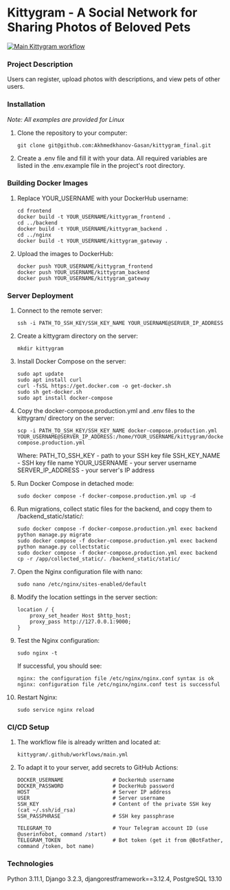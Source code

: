 # Kittygram - A Social Network for Sharing Photos of Beloved Pets

[![Main Kittygram workflow](https://github.com/Akhmedkhanov-Gasan/kittygram_final/actions/workflows/main.yml/badge.svg)](https://github.com/Akhmedkhanov-Gasan/kittygram_final/actions/workflows/main.yml)

### Project Description
Users can register, upload photos with descriptions, and view pets of other users.

### Installation
<i>Note: All examples are provided for Linux</i><br>
1. Clone the repository to your computer:
    ```
    git clone git@github.com:Akhmedkhanov-Gasan/kittygram_final.git
    ```
2. Create a .env file and fill it with your data. All required variables are listed in the .env.example file in the project's root directory.

### Building Docker Images

1. Replace YOUR_USERNAME with your DockerHub username:

    ```
    cd frontend
    docker build -t YOUR_USERNAME/kittygram_frontend .
    cd ../backend
    docker build -t YOUR_USERNAME/kittygram_backend .
    cd ../nginx
    docker build -t YOUR_USERNAME/kittygram_gateway . 
    ```

2. Upload the images to DockerHub:

    ```
    docker push YOUR_USERNAME/kittygram_frontend
    docker push YOUR_USERNAME/kittygram_backend
    docker push YOUR_USERNAME/kittygram_gateway
    ```

### Server Deployment

1. Connect to the remote server:

    ```
    ssh -i PATH_TO_SSH_KEY/SSH_KEY_NAME YOUR_USERNAME@SERVER_IP_ADDRESS 
    ```

2. Create a kittygram directory on the server:

    ```
    mkdir kittygram
    ```

3. Install Docker Compose on the server:

    ```
    sudo apt update
    sudo apt install curl
    curl -fsSL https://get.docker.com -o get-docker.sh
    sudo sh get-docker.sh
    sudo apt install docker-compose
    ```

4. Copy the docker-compose.production.yml and .env files to the kittygram/ directory on the server:

    ```
    scp -i PATH_TO_SSH_KEY/SSH_KEY_NAME docker-compose.production.yml YOUR_USERNAME@SERVER_IP_ADDRESS:/home/YOUR_USERNAME/kittygram/docker-compose.production.yml
    ```
    
    Where:
		PATH_TO_SSH_KEY - path to your SSH key file
		SSH_KEY_NAME - SSH key file name
		YOUR_USERNAME - your server username
		SERVER_IP_ADDRESS - your server's IP address

5. Run Docker Compose in detached mode:

    ```
    sudo docker compose -f docker-compose.production.yml up -d
    ```

6. Run migrations, collect static files for the backend, and copy them to /backend_static/static/:

    ```
    sudo docker compose -f docker-compose.production.yml exec backend python manage.py migrate
	sudo docker compose -f docker-compose.production.yml exec backend python manage.py collectstatic
	sudo docker compose -f docker-compose.production.yml exec backend cp -r /app/collected_static/. /backend_static/static/
    ```

7. Open the Nginx configuration file with nano:

    ```
    sudo nano /etc/nginx/sites-enabled/default
    ```

8. Modify the location settings in the server section:

    ```
    location / {
        proxy_set_header Host $http_host;
        proxy_pass http://127.0.0.1:9000;
    }
    ```

9. Test the Nginx configuration:

    ```
    sudo nginx -t
    ```

    If successful, you should see:

    ```
    nginx: the configuration file /etc/nginx/nginx.conf syntax is ok
    nginx: configuration file /etc/nginx/nginx.conf test is successful
    ```

10. Restart Nginx:

    ```
    sudo service nginx reload
    ```

### CI/CD Setup

1. The workflow file is already written and located at:

    ```
    kittygram/.github/workflows/main.yml
    ```

2. To adapt it to your server, add secrets to GitHub Actions:

    ```
    DOCKER_USERNAME                # DockerHub username
    DOCKER_PASSWORD                # DockerHub password
    HOST                           # Server IP address
    USER                           # Server username
    SSH_KEY                        # Content of the private SSH key (cat ~/.ssh/id_rsa)
    SSH_PASSPHRASE                 # SSH key passphrase

    TELEGRAM_TO                    # Your Telegram account ID (use @userinfobot, command /start)
    TELEGRAM_TOKEN                 # Bot token (get it from @BotFather, command /token, bot name)
    ```

### Technologies
Python 3.11.1,
Django 3.2.3,
djangorestframework==3.12.4, 
PostgreSQL 13.10